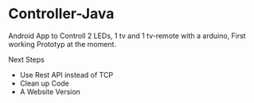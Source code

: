 # Controller-Java
Android App to Controll 2 LEDs, 1 tv and 1 tv-remote with a arduino,
First working Prototyp at the moment. 

Next Steps
- Use Rest API instead of TCP
- Clean up Code 
- A Website Version
